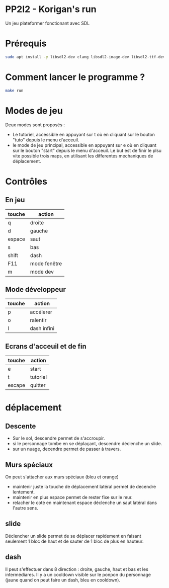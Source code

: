 # PP2I2 - Korigan's run

Un jeu plateformer fonctionant avec SDL

# Prérequis

```bash
sudo apt install -y libsdl2-dev clang libsdl2-image-dev libsdl2-ttf-dev libsdl2-mixer-dev
```

# Comment lancer le programme ?

```bash
make run
```

# Modes de jeu
Deux modes sont proposés : 
- Le tutoriel, accessible en appuyant sur t où en cliquant sur le bouton "tuto" depuis le menu d'acceuil.
- le mode de jeu principal, accessible en appuyant sur e où en cliquant sur le bouton "start" depuis le menu d'acceuil.
Le but est de finir le plsu vite possible trois maps, en utilisant les differentes mechaniques de déplacement.

# Contrôles
## En jeu
| touche |    action    |
| ------ | ------------ |
|   q    |    droite    |
|   d    |    gauche    |
| espace |     saut     |
|   s    |     bas      |
| shift  |     dash     |
|  F11   | mode fenêtre |
|   m    |   mode dev   |
## Mode développeur
| touche |    action    |
| ------ | ------------ |
|   p    |  accélerer   |
|   o    |   ralentir   |
|   l    | dash infini  |
## Ecrans d'acceuil et de fin
| touche |    action    |
| ------ | ------------ |
|   e    |    start     |
|   t    |   tutoriel   |
| escape |   quitter    |

# déplacement
## Descente
- Sur le sol, descendre permet de s'accroupir.
- si le personnage tombe en se déplaçant, descendre déclenche un slide.
- sur un nuage, decendre permet de passer à travers.

## Murs spéciaux
On peut s'attacher aux murs spéciaux (bleu et orange)
- maintenir juste la touche de déplacement latéral permet de decendre lentement.
- maintenir en plus espace permet de rester fixe sur le mur.
- relacher le coté en maintenant espace déclenche un saut latéral dans l'autre sens.

## slide
Déclencher un slide permet de se déplacer rapidement en faisant seulement 1 bloc de haut et de sauter de 1 bloc de plus en hauteur.

## dash
Il peut s'effectuer dans 8 direction : droite, gauche, haut et bas et les intermédiares. Il y a un cooldown visible sur le ponpon du personnage (jaune quand on peut faire un dash, bleu en cooldown).
